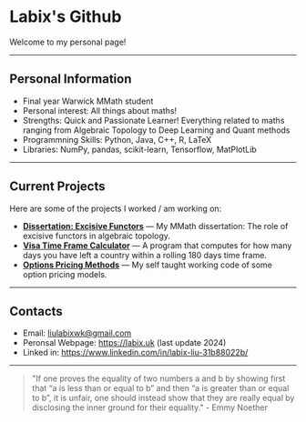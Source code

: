 # Labix's Github

Welcome to my personal page! 

---

## Personal Information

- Final year Warwick MMath student
- Personal interest: All things about maths!
- Strengths: Quick and Passionate Learner! Everything related to maths ranging from Algebraic Topology to Deep Learning and Quant methods
- Programmning Skills: Python, Java, C++, R, LaTeX
- Libraries: NumPy, pandas, scikit-learn, Tensorflow, MatPlotLib

---

## Current Projects

Here are some of the projects I worked / am working on:

- **[Dissertation: Excisive Functors](https://github.com/Labix-Liu/Notes/blob/main/Masters%20Dissertation/Report.pdf)** — My MMath dissertation: The role of excisive functors in algebraic topology.
- **[Visa Time Frame Calculator](https://github.com/Labix-Liu/Visa-Day-Limit-Calculator)** — A program that computes for how many days you have left a country within a rolling 180 days time frame. 
- **[Options Pricing Methods](https://github.com/Labix-Liu/Option-Pricing-Methods)** — My self taught working code of some option pricing models. 

---

## Contacts

- Email: liulabixwk@gmail.com
- Peronsal Webpage: https://labix.uk (last update 2024)
- Linked in: https://www.linkedin.com/in/labix-liu-31b88022b/

---

> "If one proves the equality of two numbers a and b by showing first that “a is less than or equal to b” and then “a is greater than or equal to b”, it is unfair, one should instead show that they are really equal by disclosing the inner ground for their equality." - Emmy Noether

